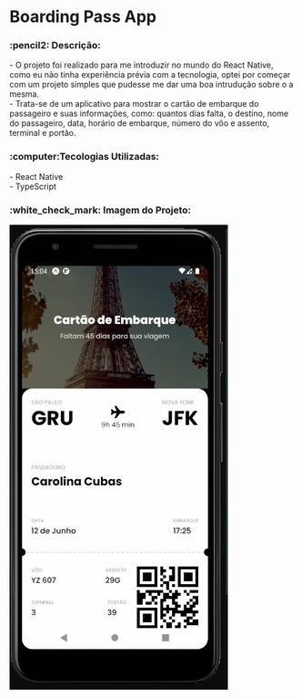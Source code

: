 <h1>Boarding Pass App</h1>
<h3>:pencil2: Descrição:</h3>
<p>
- O projeto foi realizado para me introduzir no mundo do React Native, como eu não tinha experiência prévia com a tecnologia, optei por começar com um projeto simples que pudesse me dar uma boa intrudução sobre o a mesma.
<br>
- Trata-se de um aplicativo para mostrar o cartão de embarque do passageiro e suas informações, como: quantos dias falta, o destino, nome do passageiro, data, horário de embarque, número do vôo e assento, terminal e portão.
</p>
<h3>:computer:Tecologias Utilizadas:</h3>
- React Native
<br>
- TypeScript 
<br>
<h3>:white_check_mark: Imagem do Projeto:</h3>
<img src="https://github.com/carolinacubass/app-boardingpass/blob/main/imagem%20do%20projeto/imagem.png" alt="imagem-1"/>
